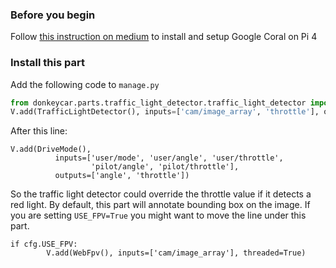 ### Before you begin

Follow [this instruction on medium](https://medium.com/@jonathantse/setting-up-google-coral-usb-accelerator-on-raspberry-pi-4-for-donkey-car-706f33e575a9) to install and setup Google Coral on Pi 4

### Install this part

Add the following code to `manage.py`
```python
from donkeycar.parts.traffic_light_detector.traffic_light_detector import TrafficLightDetector
V.add(TrafficLightDetector(), inputs=['cam/image_array', 'throttle'], outputs=['throttle', 'cam/image_array'])

```

After this line:
```
V.add(DriveMode(),
          inputs=['user/mode', 'user/angle', 'user/throttle',
                  'pilot/angle', 'pilot/throttle'],
          outputs=['angle', 'throttle'])
```

So the traffic light detector could override the throttle value if it detects a red light. By default, this part will annotate bounding box on the image. If you are setting `USE_FPV=True` you might want to move the line under this part.

```
if cfg.USE_FPV:
        V.add(WebFpv(), inputs=['cam/image_array'], threaded=True)
```
